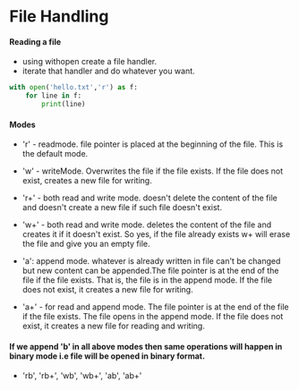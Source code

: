 # File Handling

<h4>Reading a file</h4>

- using withopen create a  file handler.
- iterate that handler and do whatever you want.

```python
with open('hello.txt','r') as f:
    for line in f:
        print(line)
```

<h4>Modes</h4> 

- 'r' - readmode. file pointer is placed at the beginning of the file. This is the default mode.

- 'w' - writeMode. Overwrites the file if the file exists. If the file does not exist, creates a new file for writing. 

-  'r+' - both read and write mode. doesn't delete the content of the file and doesn't create a new file if such file doesn't exist.

- 'w+' - both read and write mode. deletes the content of the file and creates it if it doesn't exist. So yes, if the file already exists w+ will erase the file and give you an empty file.

- 'a': append mode. whatever is already written in file can't be changed but new content can be appended.The file pointer is at the end of the file if the file exists. 
That is, the file is in the append mode. If the file does not exist, it creates a new file for writing.

- 'a+' - for read and append mode. The file pointer is at the end of the file if the file exists. The file opens in the append mode. If the file does not exist, it creates a new file for reading and writing.

<h4>If we append 'b' in all above modes then same operations will happen in binary mode i.e file will be opened in binary format.</h4>

- 'rb', 'rb+', 'wb', 'wb+', 'ab', 'ab+'


